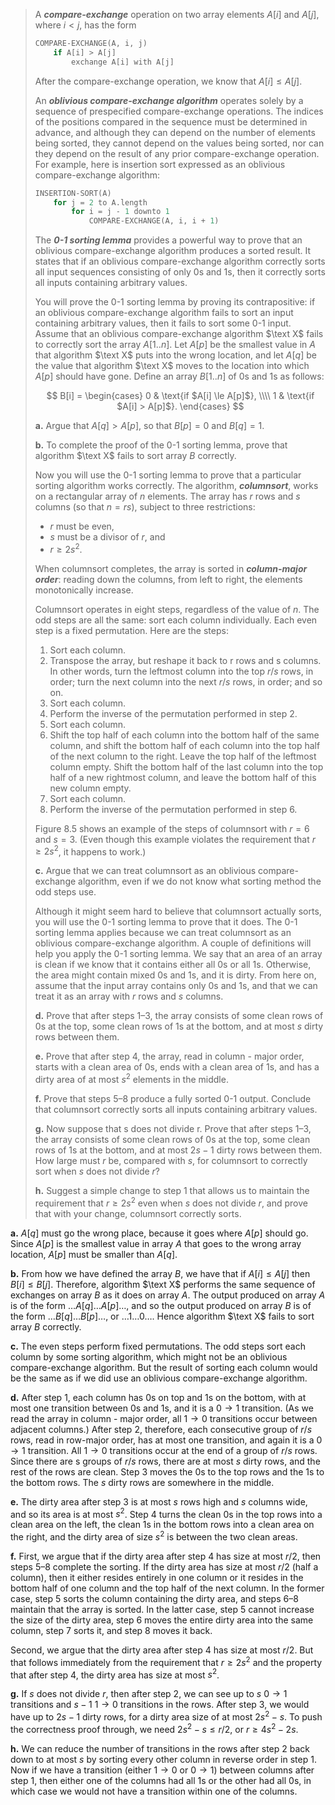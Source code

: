 > A ***compare-exchange*** operation on two array elements $A[i]$ and $A[j]$, where $i < j$, has the form
>
> ```cpp
> COMPARE-EXCHANGE(A, i, j)
>     if A[i] > A[j]
>         exchange A[i] with A[j]
> ```
>
> After the compare-exchange operation, we know that $A[i] \le A[j]$.
>
> An ***oblivious compare-exchange algorithm*** operates solely by a sequence of prespecified compare-exchange operations. The indices of the positions compared in the sequence must be determined in advance, and although they can depend on the number of elements being sorted, they cannot depend on the values being sorted, nor can they depend on the result of any prior compare-exchange operation. For example, here is insertion sort expressed as an oblivious compare-exchange algorithm:
>
> ```cpp
> INSERTION-SORT(A)
>     for j = 2 to A.length
>         for i = j - 1 downto 1
>             COMPARE-EXCHANGE(A, i, i + 1)
> ```
>
> The ***$0$-$1$ sorting lemma*** provides a powerful way to prove that an oblivious compare-exchange algorithm produces a sorted result. It states that if an oblivious compare-exchange algorithm correctly sorts all input sequences consisting of only $0$s and $1$s, then it correctly sorts all inputs containing arbitrary values.
>
> You will prove the $0$-$1$ sorting lemma by proving its contrapositive: if an oblivious compare-exchange algorithm fails to sort an input containing arbitrary values, then it fails to sort some $0$-$1$ input. Assume that an oblivious compare-exchange algorithm $\text X$ fails to correctly sort the array $A[1..n]$. Let $A[p]$ be the smallest value in $A$ that algorithm $\text X$ puts into the wrong location, and let $A[q]$ be the value that algorithm $\text X$ moves to the location into which $A[p]$ should have gone. Define an array $B[1..n]$ of $0$s and $1$s as follows:
>
> $$
> B[i] =
> \begin{cases}
>     0 & \text{if $A[i] \le A[p]$}, \\\\
>     1 & \text{if $A[i] >   A[p]$}.
> \end{cases}
> $$
>
> **a.** Argue that $A[q] > A[p]$, so that $B[p] = 0$ and $B[q] = 1$.
>
> **b.** To complete the proof of the $0$-$1$ sorting lemma, prove that algorithm $\text X$ fails to sort array $B$ correctly.
>
> Now you will use the $0$-$1$ sorting lemma to prove that a particular sorting algorithm works correctly. The algorithm, ***columnsort***, works on a rectangular array of $n$ elements. The array has $r$ rows and $s$ columns (so that $n = rs$), subject to three restrictions:
>
> - $r$ must be even,
> - $s$ must be a divisor of $r$, and
> - $r \ge 2 s^2$.
>
> When columnsort completes, the array is sorted in ***column-major order***: reading down the columns, from left to right, the elements monotonically increase.
>
> Columnsort operates in eight steps, regardless of the value of $n$. The odd steps are all the same: sort each column individually. Each even step is a fixed permutation. Here are the steps:
>
> 1. Sort each column.
> 2. Transpose the array, but reshape it back to r rows and s columns. In other words, turn the leftmost column into the top $r / s$ rows, in order; turn the next column into the next $r / s$ rows, in order; and so on.
> 3. Sort each column.
> 4. Perform the inverse of the permutation performed in step 2.
> 5. Sort each column.
> 6. Shift the top half of each column into the bottom half of the same column, and shift the bottom half of each column into the top half of the next column to the right. Leave the top half of the leftmost column empty. Shift the bottom half of the last column into the top half of a new rightmost column, and leave the bottom half of this new column empty.
> 7. Sort each column.
> 8. Perform the inverse of the permutation performed in step 6.
>
> Figure 8.5 shows an example of the steps of columnsort with $r = 6$ and $s = 3$. (Even though this example violates the requirement that $r \ge 2s^2$, it happens to work.)
>
> **c.** Argue that we can treat columnsort as an oblivious compare-exchange algorithm, even if we do not know what sorting method the odd steps use.
>
> Although it might seem hard to believe that columnsort actually sorts, you will use the $0$-$1$ sorting lemma to prove that it does. The $0$-$1$ sorting lemma applies because we can treat columnsort as an oblivious compare-exchange algorithm. A couple of definitions will help you apply the $0$-$1$ sorting lemma. We say that an area of an array is clean if we know that it contains either all $0$s or all $1$s. Otherwise, the area might contain mixed $0$s and $1$s, and it is dirty. From here on, assume that the input array contains only $0$s and $1$s, and that we can treat it as an array with $r$ rows and $s$ columns.
>
> **d.** Prove that after steps 1–3, the array consists of some clean rows of $0$s at the top, some clean rows of $1$s at the bottom, and at most $s$ dirty rows between them.
>
> **e.** Prove that after step 4, the array, read in column - major order, starts with a clean area of $0$s, ends with a clean area of $1$s, and has a dirty area of at most $s^2$ elements in the middle.
>
> **f.** Prove that steps 5–8 produce a fully sorted $0$-$1$ output. Conclude that columnsort correctly sorts all inputs containing arbitrary values.
>
> **g.** Now suppose that s does not divide r. Prove that after steps 1–3, the array consists of some clean rows of $0$s at the top, some clean rows of $1$s at the bottom, and at most $2s - 1$ dirty rows between them. How large must $r$ be, compared with $s$, for columnsort to correctly sort when $s$ does not divide $r$?
>
> **h.** Suggest a simple change to step 1 that allows us to maintain the requirement that $r \ge 2s^2$ even when $s$ does not divide $r$, and prove that with your change, columnsort correctly sorts.

**a.** $A[q]$ must go the wrong place, because it goes where $A[p]$ should go. Since $A[p]$ is the smallest value in array $A$ that goes to the wrong array location, $A[p]$ must be smaller than $A[q]$.

**b.** From how we have defined the array $B$, we have that if $A[i] \le A[j]$ then $B[i] \le B[j]$. Therefore, algorithm $\text X$ performs the same sequence of exchanges on array $B$ as it does on array $A$. The output produced on array $A$ is of the form $\ldots A[q] \ldots A[p] \ldots$, and so the output produced on array $B$ is of the form $\ldots B[q] \ldots B[p] \ldots$, or $\ldots 1 \ldots 0 \ldots$. Hence algorithm $\text X$ fails to sort array $B$ correctly.

**c.** The even steps perform fixed permutations. The odd steps sort each column by some sorting algorithm, which might not be an oblivious compare-exchange algorithm. But the result of sorting each column would be the same as if we did use an oblivious compare-exchange algorithm.

**d.** After step 1, each column has $0$s on top and $1$s on the bottom, with at most one transition between $0$s and $1$s, and it is a $0 \to 1$ transition. (As we read the array in column - major order, all $1 \to 0$ transitions occur between adjacent columns.) After step 2, therefore, each consecutive group of $r / s$ rows, read in row-major order, has at most one transition, and again it is a $0 \to 1$ transition. All $1 \to 0$ transitions occur at the end of a group of $r / s$ rows. Since there are s groups of $r / s$ rows, there are at most $s$ dirty rows, and the rest of the rows are clean. Step 3 moves the $0$s to the top rows and the $1$s to the bottom rows. The $s$ dirty rows are somewhere in the middle.

**e.** The dirty area after step 3 is at most $s$ rows high and $s$ columns wide, and so its area is at most $s^2$. Step 4 turns the clean $0$s in the top rows into a clean area on the left, the clean $1$s in the bottom rows into a clean area on the right, and the dirty area of size $s^2$ is between the two clean areas.

**f.** First, we argue that if the dirty area after step 4 has size at most $r / 2$, then steps 5–8 complete the sorting. If the dirty area has size at most $r / 2$ (half a column), then it either resides entirely in one column or it resides in the bottom half of one column and the top half of the next column. In the former case, step 5 sorts the column containing the dirty area, and steps 6–8 maintain that the array is sorted. In the latter case, step 5 cannot increase the size of the dirty area, step 6 moves the entire dirty area into the same column, step 7 sorts it, and step 8 moves it back.

Second, we argue that the dirty area after step 4 has size at most $r / 2$. But that follows immediately from the requirement that $r \ge 2s^2$ and the property that after step 4, the dirty area has size at most $s^2$.

**g.** If $s$ does not divide $r$, then after step 2, we can see up to $s$ $0 \to 1$ transitions and $s - 1$ $1 \to 0$ transitions in the rows. After step 3, we would have up to $2s - 1$ dirty rows, for a dirty area size of at most $2s^2 - s$. To push the correctness proof through, we need $2s^2 - s \le r / 2$, or $r \ge 4s^2 - 2s$.

**h.** We can reduce the number of transitions in the rows after step 2 back down to at most $s$ by sorting every other column in reverse order in step 1. Now if we have a transition (either $1 \to 0$ or $0 \to 1$) between columns after step 1, then either one of the columns had all $1$s or the other had all $0$s, in which case we would not have a transition within one of the columns.
